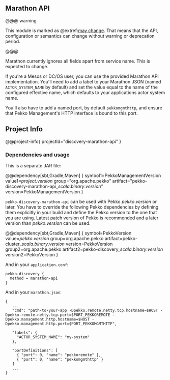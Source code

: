 ## Marathon API

@@@ warning

This module is marked as @extref:[may change](pekko:common/may-change.html).
That means that the API, configuration or semantics can change without warning or deprecation period.

@@@

Marathon currently ignores all fields apart from service name. This is expected to change.

If you're a Mesos or DC/OS user, you can use the provided Marathon API implementation. You'll need to add a label
to your Marathon JSON (named `ACTOR_SYSTEM_NAME`  by default) and set the value equal to the name of the configured
effective name, which defaults to your applications actor system name.

You'll also have to add a named port, by default `pekkomgmthttp`, and ensure that Pekko Management's HTTP interface
is bound to this port.

## Project Info

@@project-info{ projectId="discovery-marathon-api" }

### Dependencies and usage

This is a separate JAR file:

@@dependency[sbt,Gradle,Maven] {
  symbol1=PekkoManagementVersion
  value1=$project.version$
  group="org.apache.pekko"
  artifact="pekko-discovery-marathon-api_$scala.binary.version$"
  version=PekkoManagementVersion
}

`pekko-discovery-marathon-api` can be used with Pekko $pekko.version$ or later.
You have to override the following Pekko dependencies by defining them explicitly in your build and
define the Pekko version to the one that you are using. Latest patch version of Pekko is recommended and
a later version than $pekko.version$ can be used.

@@dependency[sbt,Gradle,Maven] {
  symbol=PekkoVersion
  value=$pekko.version$
  group=org.apache.pekko
  artifact=pekko-cluster_$scala.binary.version$
  version=PekkoVersion
  group2=org.apache.pekko
  artifact2=pekko-discovery_$scala.binary.version$
  version2=PekkoVersion
}

And in your `application.conf`:

```
pekko.discovery {
  method = marathon-api
}
```

And in your `marathon.json`:
```
{
   ...
   "cmd": "path-to-your-app -Dpekko.remote.netty.tcp.hostname=$HOST -Dpekko.remote.netty.tcp.port=$PORT_PEKKOREMOTE -Dpekko.management.http.hostname=$HOST -Dpekko.management.http.port=$PORT_PEKKOMGMTHTTP",

   "labels": {
     "ACTOR_SYSTEM_NAME": "my-system"
   },

   "portDefinitions": [
     { "port": 0, "name": "pekkoremote" },
     { "port": 0, "name": "pekkomgmthttp" }
   ]
   ...
}
```

